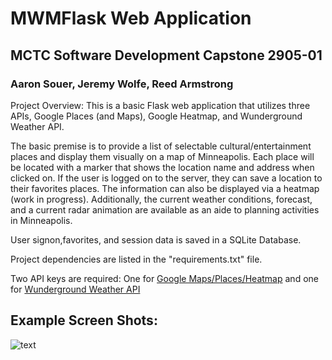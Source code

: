# MWMFlask Web Application
## MCTC Software Development Capstone 2905-01
### Aaron Souer, Jeremy Wolfe, Reed Armstrong


Project Overview: This is a basic Flask web application that utilizes three APIs, Google Places (and Maps), Google Heatmap, and Wunderground Weather API.

The basic premise is to provide a list of selectable cultural/entertainment places and display them visually on a map of Minneapolis. Each place will be located with a marker that shows the location name and address when clicked on. If the user is logged on to the server, they can save a location to their favorites places. The information can also be displayed via a heatmap (work in progress). Additionally, the current weather conditions, forecast, and a current radar animation are available as an aide to planning activities in Minneapolis.

User signon,favorites, and session data is saved in a SQLite Database.

Project dependencies are listed in the "requirements.txt" file.

Two API keys are required: One for [Google Maps/Places/Heatmap](https://developers.google.com/maps/documentation/javascript/get-api-key) and one for [Wunderground Weather API](https://www.wunderground.com/weather/api/d/docs?MR=1)

## Example Screen Shots:
![text](../Screenshots/MFMFlask%20Help%20Screen.PNG?raw=true "Help Screen")

